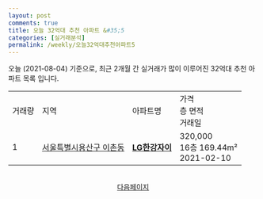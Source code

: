 ```yaml
---
layout: post
comments: true
title: 오늘 32억대 추천 아파트 &#35;5
categories: [실거래분석]
permalink: /weekly/오늘32억대추천아파트5
---
```


오늘 (2021-08-04) 기준으로, 최근 2개월 간 실거래가 많이 이루어진 32억대 추천 아파트 목록 입니다.

<table class="sortable">
  <tr>
    <td>거래량</td>
    <td>지역</td>
    <td>아파트명</td>
    <td>가격<br>층 면적<br>거래일</td>
  </tr>

  <tr class="item">
    <td>1</td>
    <td><a href="/apt/서울특별시용산구이촌동">서울특별시용산구 이촌동</a></td>
    <td style="font-weight: bold;"><a href="https://search.naver.com/search.naver?query=이촌동 LG한강자이">LG한강자이</a></td>
    <td>320,000<br>16층  169.44m²<br>2021-02-10</td>
  </tr>

</table>

<br>
<center><a href="/weekly/오늘32억대추천아파트">다음페이지</a></center>
<br><br>
